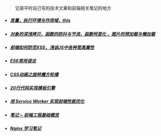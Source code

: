 > #### 记录平时自己写的技术文章和前端相关笔记的地方

* ##### [变量，执行环境与作用域，this](./space/1.md)

* ##### [对象的深浅拷贝，函数的防抖与节流，函数柯里化 ，图片的预加载与懒加载](./space/2.md)

* ##### [前端如何防范XSS，浅谈JS中各种宽高属性](./space/3.md)

* ##### [ES6常用语法](./space/4.md)

* ##### [CSS动画之旋转魔方轮播](./space/5.md)

* ##### [20行代码实现模板引擎](./space/6.md)

* ##### [用 Service Worker 实现前端性能优化](./space/7.md)

* ##### [笔记 ~ 前端工程基础概览](./space/8/README.md)

* ##### [Nginx 学习笔记](./space/9.md)


